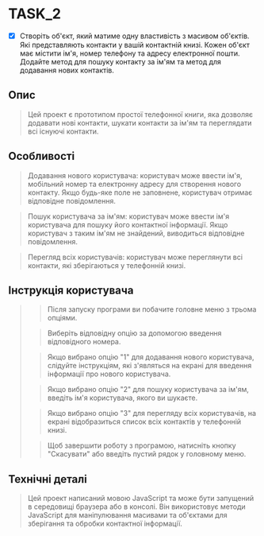 # TASK_2

- [x]  Створіть об'єкт, який матиме одну властивість з масивом об'єктів. Які представляють контакти у вашій контактній книзі. Кожен об'єкт має містити ім'я, номер телефону та адресу електронної пошти. Додайте метод для пошуку контакту за ім'ям та метод для додавання нових контактів.

## Опис

>Цей проект є прототипом простої телефонної книги, яка дозволяє додавати нові контакти, шукати контакти за ім'ям та переглядати всі існуючі контакти.

## Особливості

>Додавання нового користувача: користувач може ввести ім'я, мобільний номер та електронну адресу для створення нового контакту. Якщо будь-яке поле не заповнене, користувач отримає відповідне повідомлення.

>Пошук користувача за ім'ям: користувач може ввести ім'я користувача для пошуку його контактної інформації. Якщо користувач з таким ім'ям не знайдений, виводиться відповідне повідомлення.

>Перегляд всіх користувачів: користувач може переглянути всі контакти, які зберігаються у телефонній книзі.

## Інструкція користувача

>
> >Після запуску програми ви побачите головне меню з трьома опціями.
>
> >Виберіть відповідну опцію за допомогою введення відповідного номера.
>
> >Якщо вибрано опцію "1" для додавання нового користувача, слідуйте інструкціям, які з'являться на екрані для введення інформації про нового користувача.
>
> >Якщо вибрано опцію "2" для пошуку користувача за ім'ям, введіть ім'я користувача, якого ви шукаєте.
>
> >Якщо вибрано опцію "3" для перегляду всіх користувачів, на екрані відобразиться список всіх контактів у телефонній книзі.
>
> >Щоб завершити роботу з програмою, натисніть кнопку "Скасувати" або введіть пустий рядок у головному меню.

## Технічні деталі
>Цей проект написаний мовою JavaScript та може бути запущений в середовищі браузера або в консолі. Він використовує методи JavaScript для маніпулювання масивами та об'єктами для зберігання та обробки контактної інформації.





